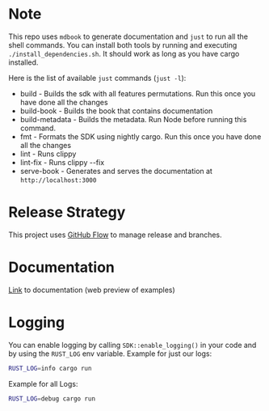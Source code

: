 # Note
This repo uses `mdbook` to generate documentation and `just` to run all the shell commands.
You can install both tools by running and executing `./install_dependencies.sh`. It should work as long as you have cargo installed.

Here is the list of available `just` commands (`just -l`):
- build - Builds the sdk with all features permutations. Run this once you have done all the changes
- build-book - Builds the book that contains documentation
- build-metadata - Builds the metadata. Run Node before running this command. 
- fmt - Formats the SDK using nightly cargo. Run this once you have done all the changes
- lint - Runs clippy
- lint-fix - Runs clippy --fix
- serve-book - Generates and serves the documentation at `http://localhost:3000`

# Release Strategy
This project uses [GitHub Flow](https://www.alexhyett.com/git-flow-github-flow/) to manage release and branches.

# Documentation
[Link](https://availproject.github.io/avail-rust/) to documentation (web preview of examples)


# Logging
You can enable logging by calling `SDK::enable_logging()` in your code and by using the `RUST_LOG` env variable. 
Example for just our logs:
```bash
RUST_LOG=info cargo run
```

Example for all Logs:
```bash
RUST_LOG=debug cargo run
```
